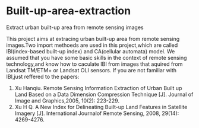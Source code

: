 # Built-up-area-extraction
Extract urban built-up area from remote sensing images 

This project aims at extracing urban built-up area from remote sensing images.Two import methoeds are used in this project,which are called IBI(index-based built-up index) and CA(cellular automata) model. We assumed that you have some basic skills in the context of remote sensing technology,and know how to caculate IBI from images that aquired from Landsat TM/ETM+ or Landsat OLI sensors. If you are not familiar with IBI,just reffered to the papers:
1) Xu Hanqiu. Remote Sensing Information Extraction of Urban Built up Land Based on a Data Dimension Compression Technique [J]. Journal of Image and Graphics,2005, 10(2): 223-229.
2) Xu H Q. A New Index for Delineating Built-up Land Features in Satellite Imagery [J]. International Journalof Remote Sensing, 2008, 29(14): 4269-4276.
